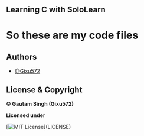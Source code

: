 ## **Learning C with SoloLearn** 
# So these are my code files
## Authors

- [@Gixu572](https://www.github.com/Gixu572)


## License & Copyright

**© Gautam Singh (Gixu572)**

**Licensed under**

[![MIT License](https://img.shields.io/apm/l/atomic-design-ui.svg?)](LICENSE)
